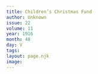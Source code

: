 ```yaml
---
title: Children’s Christmas Fund
author: Unknown
issue: 22
volume: 11
year: 1916
month: 48
day: V
tags:
layout: page.njk
image:
---
```





